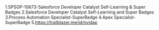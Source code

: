 1.SPSGP-10673-Salesforce Developer Catalyst Self-Learning & Super Badges
2.Salesforce Developer Catalyst Self-Learning and Super Badges
3.Process Automation Specialist-SuperBadge
4.Apex Specialist-SuperBadge
5.https://trailblazer.me/id/nvidap
